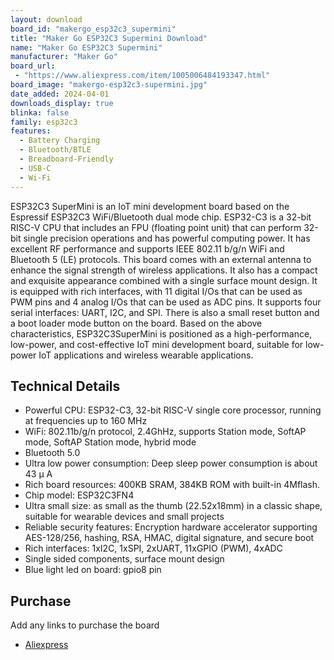 ```yaml
---
layout: download
board_id: "makergo_esp32c3_supermini"
title: "Maker Go ESP32C3 Supermini Download"
name: "Maker Go ESP32C3 Supermini"
manufacturer: "Maker Go"
board_url:
 - "https://www.aliexpress.com/item/1005006484193347.html"
board_image: "makergo-esp32c3-supermini.jpg"
date_added: 2024-04-01
downloads_display: true
blinka: false
family: esp32c3
features:
  - Battery Charging
  - Bluetooth/BTLE
  - Breadboard-Friendly
  - USB-C
  - Wi-Fi
---
```


ESP32C3 SuperMini is an IoT mini development board based on the Espressif ESP32C3 WiFi/Bluetooth dual mode chip. ESP32-C3 is a 32-bit RISC-V CPU that includes an FPU (floating point unit) that can perform 32-bit single precision operations and has powerful computing power. It has excellent RF performance and supports IEEE 802.11 b/g/n WiFi and Bluetooth 5 (LE) protocols. This board comes with an external antenna to enhance the signal strength of wireless applications. It also has a compact and exquisite appearance combined with a single surface mount design. It is equipped with rich interfaces, with 11 digital I/Os that can be used as PWM pins and 4 analog I/Os that can be used as ADC pins. It supports four serial interfaces: UART, I2C, and SPI. There is also a small reset button and a boot loader mode button on the board.
Based on the above characteristics, ESP32C3SuperMini is positioned as a high-performance, low-power, and cost-effective IoT mini development board, suitable for low-power IoT applications and wireless wearable applications.

## Technical Details
 - Powerful CPU: ESP32-C3, 32-bit RISC-V single core processor, running at frequencies up to 160 MHz
 - WiFi: 802.11b/g/n protocol, 2.4GhHz, supports Station mode, SoftAP mode, SoftAP Station mode, hybrid mode
 - Bluetooth 5.0
 - Ultra low power consumption: Deep sleep power consumption is about 43 μ A
 - Rich board resources: 400KB SRAM, 384KB ROM with built-in 4Mflash.
 - Chip model: ESP32C3FN4
 - Ultra small size: as small as the thumb (22.52x18mm) in a classic shape, suitable for wearable devices and small projects
 - Reliable security features: Encryption hardware accelerator supporting AES-128/256, hashing, RSA, HMAC, digital signature, and secure boot
 - Rich interfaces: 1xI2C, 1xSPI, 2xUART, 11xGPIO (PWM), 4xADC
 - Single sided components, surface mount design
 - Blue light led on board: gpio8 pin

## Purchase
Add any links to purchase the board
* [Aliexpress](https://www.aliexpress.com/item/1005006484193347.html)
